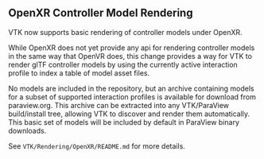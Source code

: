 ## OpenXR Controller Model Rendering

VTK now supports basic rendering of controller models under OpenXR.

While OpenXR does not yet provide any api for rendering controller models
in the same way that OpenVR does, this change provides a way for VTK to
render glTF controller models by using the currently active interaction
profile to index a table of model asset files.

No models are included in the repository, but an archive containing models
for a subset of supported interaction profiles is available for download
from paraview.org.  This archive can be extracted into any VTK/ParaView
build/install tree, allowing VTK to discover and render them automatically.
This basic set of models will be included by default in ParaView binary
downloads.

See `VTK/Rendering/OpenXR/README.md` for more details.
